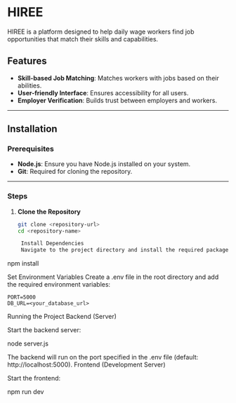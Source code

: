 # HIREE  

HIREE is a platform designed to help daily wage workers find job opportunities that match their skills and capabilities.  

## Features  
- **Skill-based Job Matching**: Matches workers with jobs based on their abilities.  
- **User-friendly Interface**: Ensures accessibility for all users.  
- **Employer Verification**: Builds trust between employers and workers.  

---

## Installation  

### Prerequisites  
- **Node.js**: Ensure you have Node.js installed on your system.  
- **Git**: Required for cloning the repository.  

---

### Steps  

1. **Clone the Repository**  
   ```bash
   git clone <repository-url>
   cd <repository-name>

    Install Dependencies
    Navigate to the project directory and install the required packages:

npm install

Set Environment Variables
Create a .env file in the root directory and add the required environment variables:

    PORT=5000
    DB_URL=<your_database_url>

Running the Project
Backend (Server)

Start the backend server:

node server.js

The backend will run on the port specified in the .env file (default: http://localhost:5000).
Frontend (Development Server)

Start the frontend:

npm run dev